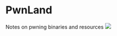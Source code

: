 # PwnLand
Notes on pwning binaries and resources
 ![](https://media1.tenor.com/images/ac2f20436a32b46929fb1d9868834c89/tenor.gif)
